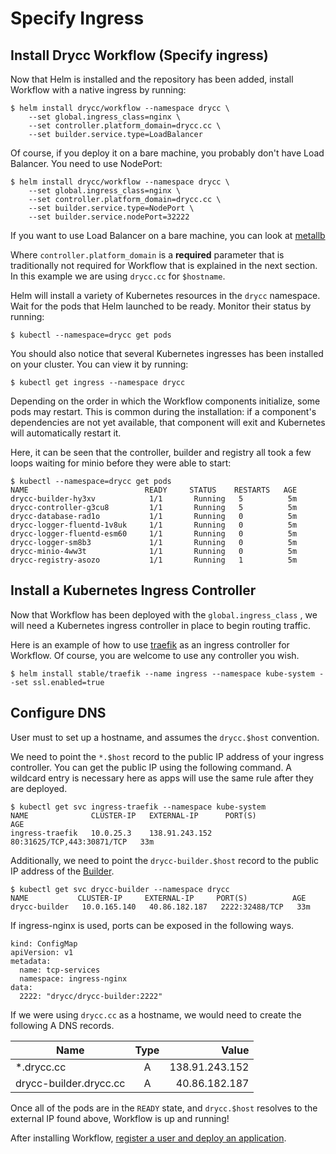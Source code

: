 # Specify Ingress

## Install Drycc Workflow (Specify ingress)

Now that Helm is installed and the repository has been added, install Workflow with a native ingress by running:

```
$ helm install drycc/workflow --namespace drycc \
    --set global.ingress_class=nginx \
    --set controller.platform_domain=drycc.cc \
    --set builder.service.type=LoadBalancer
```

Of course, if you deploy it on a bare machine, you probably don't have Load Balancer. You need to use NodePort:
```
$ helm install drycc/workflow --namespace drycc \
    --set global.ingress_class=nginx \
    --set controller.platform_domain=drycc.cc \
    --set builder.service.type=NodePort \
    --set builder.service.nodePort=32222
``` 

If you want to use Load Balancer on a bare machine, you can look at [metallb](https://github.com/danderson/metallb)

Where `controller.platform_domain` is a **required** parameter that is traditionally not required for Workflow that is explained in the next section. In this example we are using `drycc.cc` for `$hostname`.
 
Helm will install a variety of Kubernetes resources in the `drycc` namespace.
Wait for the pods that Helm launched to be ready. Monitor their status by running:

```
$ kubectl --namespace=drycc get pods
```

You should also notice that several Kubernetes ingresses has been installed on your cluster. You can view it by running:

```
$ kubectl get ingress --namespace drycc
```

Depending on the order in which the Workflow components initialize, some pods may restart. This is common during the
installation: if a component's dependencies are not yet available, that component will exit and Kubernetes will
automatically restart it.

Here, it can be seen that the controller, builder and registry all took a few loops waiting for minio before they were able to start:

```
$ kubectl --namespace=drycc get pods
NAME                          READY     STATUS    RESTARTS   AGE
drycc-builder-hy3xv            1/1       Running   5          5m
drycc-controller-g3cu8         1/1       Running   5          5m
drycc-database-rad1o           1/1       Running   0          5m
drycc-logger-fluentd-1v8uk     1/1       Running   0          5m
drycc-logger-fluentd-esm60     1/1       Running   0          5m
drycc-logger-sm8b3             1/1       Running   0          5m
drycc-minio-4ww3t              1/1       Running   0          5m
drycc-registry-asozo           1/1       Running   1          5m
```

## Install a Kubernetes Ingress Controller

Now that Workflow has been deployed with the `global.ingress_class` , we will need a Kubernetes ingress controller in place to begin routing traffic.

Here is an example of how to use [traefik](https://traefik.io/) as an ingress controller for Workflow. Of course, you are welcome to use any controller you wish.

```
$ helm install stable/traefik --name ingress --namespace kube-system --set ssl.enabled=true
```

## Configure DNS

User must to set up a hostname, and assumes the `drycc.$host` convention.

We need to point the `*.$host` record to the public IP address of your ingress controller. You can get the public IP using the following command. A wildcard entry is necessary here as apps will use the same rule after they are deployed.

```
$ kubectl get svc ingress-traefik --namespace kube-system
NAME              CLUSTER-IP   EXTERNAL-IP      PORT(S)                      AGE
ingress-traefik   10.0.25.3    138.91.243.152   80:31625/TCP,443:30871/TCP   33m
```

Additionally, we need to point the `drycc-builder.$host` record to the public IP address of the [Builder][].

```
$ kubectl get svc drycc-builder --namespace drycc
NAME           CLUSTER-IP     EXTERNAL-IP     PORT(S)          AGE
drycc-builder   10.0.165.140   40.86.182.187   2222:32488/TCP   33m
```

If ingress-nginx is used, ports can be exposed in the following ways.

```
kind: ConfigMap
apiVersion: v1
metadata:
  name: tcp-services
  namespace: ingress-nginx
data:
  2222: "drycc/drycc-builder:2222"
```

If we were using `drycc.cc` as a hostname, we would need to create the following A DNS records.

| Name                         | Type          | Value          |
| ---------------------------- |:-------------:| --------------:|
| *.drycc.cc                   | A             | 138.91.243.152 |
| drycc-builder.drycc.cc        | A             | 40.86.182.187  |

Once all of the pods are in the `READY` state, and `drycc.$host` resolves to the external IP found above, Workflow is up and running!

After installing Workflow, [register a user and deploy an application](../quickstart/deploy-an-app.md).

[builder]: ../understanding-workflow/components.md#builder
